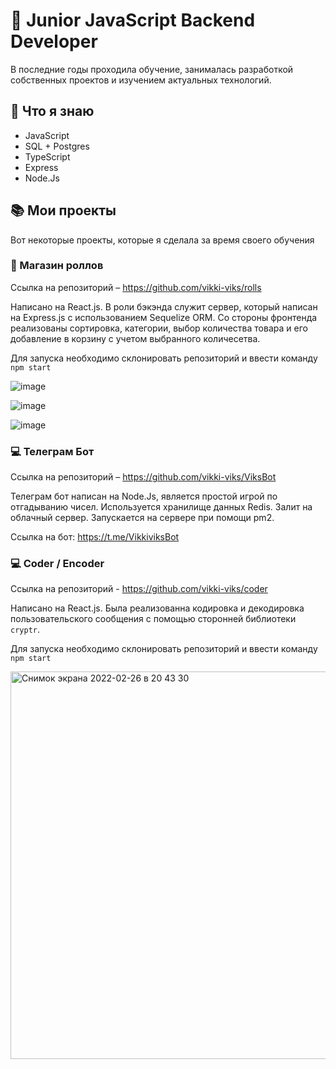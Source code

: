 # 👋 Junior JavaScript Backend Developer

В последние годы проходила обучение, занималась разработкой собственных проектов и изучением актуальных технологий.

## 🔭 Что я знаю
- JavaScript
- SQL + Postgres
- TypeScript
- Express
- Node.Js

## 📚 Мои проекты
Вот некоторые проекты, которые я сделала за время своего обучения

### 🍱 Магазин роллов
Ссылка на репозиторий – https://github.com/vikki-viks/rolls

Написано на React.js.
В роли бэкэнда служит сервер, который написан на Express.js с использованием Sequelize ORM.
Со стороны фронтенда реализованы сортировка, категории, выбор количества товара и его добавление в корзину с учетом выбранного количесетва.

Для запуска необходимо склонировать репозиторий и ввести команду `npm start`

![image](https://user-images.githubusercontent.com/77355397/155853985-04200c11-8187-467b-a23b-40947bb9f209.png)


![image](https://user-images.githubusercontent.com/77355397/155853991-6fbb4b15-20c1-451b-83e2-d0320b29d904.png)


![image](https://user-images.githubusercontent.com/77355397/155853994-57de8f7b-4a21-49a4-b922-41b648ea924a.png)

### 💻 Телеграм Бот
Ссылка на репозиторий – https://github.com/vikki-viks/ViksBot

Телеграм бот написан на Node.Js, является простой игрой по отгадыванию чисел. Используется хранилище данных Redis. Залит на облачный сервер. Запускается на сервере при помощи pm2.

Ссылка на бот: https://t.me/VikkiviksBot

### 💻 Coder / Encoder
Ссылка на репозиторий - https://github.com/vikki-viks/coder

Написано на React.js. Была реализованна кодировка и декодировка пользовательского сообщения с помощью сторонней библиотеки `cryptr`.

Для запуска необходимо склонировать репозиторий и ввести команду `npm start`

<img width="620" alt="Снимок экрана 2022-02-26 в 20 43 30" src="https://user-images.githubusercontent.com/77355397/155854036-cb0283e3-9aa4-48d9-96e5-8f96142cae38.png">



